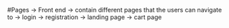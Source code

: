 #Pages
-> Front end
-> contain different pages that the users can navigate to
-> login
-> registration
-> landing page
-> cart page
